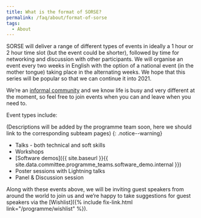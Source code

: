 ```yaml
---
title: What is the format of SORSE?
permalink: /faq/about/format-of-sorse
tags:
  - About
---
```

SORSE will deliver a range of different types of events in ideally a 1 hour or 2 hour time slot (but the event could be shorter), followed by time for networking and discussion with other participants. We will organise an event every two weeks in English with the option of a national event (in the mother tongue) taking place in the alternating weeks.  We hope that this series will be popular so that we can continue it into 2021.

We’re an [informal community](contact/#international-committee-members) and we know life is busy and very different at the moment, so feel free to join events when you can and leave when you need to.

Event types include:

(Descriptions will be added by the programme team soon, here we should link to the corresponding subteam pages)
{: .notice--warning}

- Talks - both technical and soft skills
- Workshops
- [Software demos]({{ site.baseurl }}{{ site.data.committee.programme_teams.software_demo.internal }})
- Poster sessions with Lightning talks
- Panel & Discussion session

Along with these events above, we will be inviting guest speakers from around the world to join us and we’re happy to take suggestions for guest speakers via the [Wishlist]({% include fix-link.html link="/programme/wishlist" %}).
